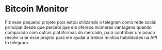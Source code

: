 # Bitcoin Monitor

Fiz esse pequeno projeto pois estou utilizando o telegram como rede social principal desde que percebi que ele oferece inúmeras vantagens quando comparado com outras plataformas do mercado, para contribuir um pouco resolvi criar esse projeto para me ajudar a treinar minhas habilidades na API to telegram.
